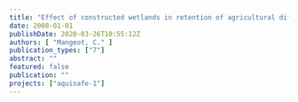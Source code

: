 ```yaml
---
title: "Effect of constructed wetlands in retention of agricultural diffuse pollution – two case studies in Brittany (France)"
date: 2008-01-01
publishDate: 2020-03-26T10:55:12Z
authors: [ "Mangeot, C." ]
publication_types: ["7"]
abstract: ""
featured: false
publication: ""
projects: ["aquisafe-1"]
---
```


